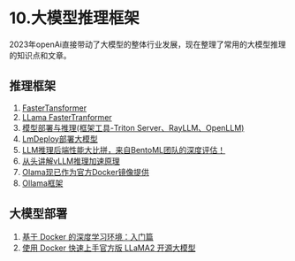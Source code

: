 # 10.大模型推理框架

2023年openAi直接带动了大模型的整体行业发展，现在整理了常用的大模型推理的知识点和文章。

## 推理框架
1. [FasterTansformer](https://github.com/NVIDIA/FasterTransformer)
2. [LLama FasterTranformer](https://github.com/cameronfr/FasterTransformer)
3. [模型部署与推理(框架工具-Triton Server、RayLLM、OpenLLM)](https://mp.weixin.qq.com/s/9tPWoU3OXJ2pVa06oOGPvg)
4. [LmDeploy部署大模型](./11.LmDeploy部署大模型.md)
5. [LLM推理后端性能大比拼，来自BentoML团队的深度评估！](https://aicarrier.feishu.cn/wiki/VLJ1wKG6BiLDsDkVzzzcs6rlnxd)
6. [从头讲解vLLM推理加速原理](https://mp.weixin.qq.com/s/FFcZ1c_a3Ua0vLIj3DGaCQ)
7. [Olama现已作为官方Docker镜像提供](https://ollama.org.cn/blog/ollama-is-now-available-as-an-official-docker-image)
8. [Ollama框架](https://github.com/ollama/ollama/tree/main)

## 大模型部署
1. [基于 Docker 的深度学习环境：入门篇](https://soulteary.com/2023/03/22/docker-based-deep-learning-environment-getting-started.html)
2. [使用 Docker 快速上手官方版 LLaMA2 开源大模型](https://soulteary.com/2023/07/21/use-docker-to-quickly-get-started-with-the-official-version-of-llama2-open-source-large-model.html)

<br><br>
<Vssue :title="$title" />
